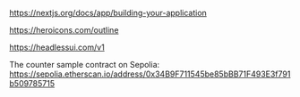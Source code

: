 https://nextjs.org/docs/app/building-your-application

https://heroicons.com/outline

https://headlessui.com/v1

The counter sample contract on Sepolia: https://sepolia.etherscan.io/address/0x34B9F711545be85bBB71F493E3f791b509785715
